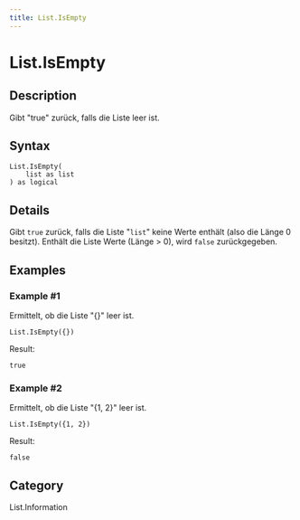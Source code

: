 ```yaml
---
title: List.IsEmpty
---
```


# List.IsEmpty


## Description

Gibt &#34;true&#34; zurück, falls die Liste leer ist.


## Syntax

```powerquery
List.IsEmpty(
    list as list
) as logical
```


## Details

Gibt <code>true</code> zurück, falls die Liste "<code>list</code>" keine Werte enthält (also die Länge 0 besitzt). Enthält die Liste Werte (Länge > 0), wird <code>false</code> zurückgegeben.


## Examples

### Example #1 
Ermittelt, ob die Liste &#34;\{}&#34; leer ist.
```powerquery
List.IsEmpty({})
```

Result: 
```powerquery
true
```


### Example #2 
Ermittelt, ob die Liste &#34;\{1, 2}&#34; leer ist.
```powerquery
List.IsEmpty({1, 2})
```

Result: 
```powerquery
false
```




## Category
List.Information
